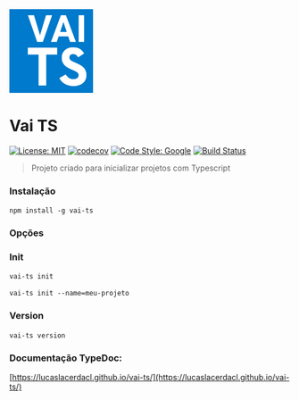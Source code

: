 <img src="./assets/logo.svg" alt="drawing" width="150"/>

# Vai TS

[![License: MIT](https://img.shields.io/badge/License-MIT-yellow.svg)](https://opensource.org/licenses/MIT)
[![codecov](https://codecov.io/gh/lucaslacerdacl/vai-ts/branch/main/graph/badge.svg?token=GEP5SWPUL4)](https://codecov.io/gh/lucaslacerdacl/vai-ts)
[![Code Style: Google](https://img.shields.io/badge/code%20style-google-blueviolet.svg)](https://github.com/google/gts)
[![Build Status](https://travis-ci.com/lucaslacerdacl/vai-ts.svg?branch=main)](https://travis-ci.com/lucaslacerdacl/vai-ts)

> Projeto criado para inicializar projetos com Typescript

### Instalação

```
npm install -g vai-ts
```

### Opções

### Init

```
vai-ts init
```

```
vai-ts init --name=meu-projeto
```

### Version

```
vai-ts version
```

### Documentação TypeDoc:

[https://lucaslacerdacl.github.io/vai-ts/](https://lucaslacerdacl.github.io/vai-ts/)
